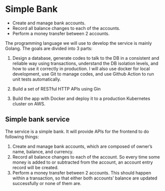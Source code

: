 # Simple Bank

- Create and manage bank accounts.
- Record all balance changes to each of the accounts.
- Perform a money transfer between 2 accounts.

The programming language we will use to develop the service is mainly Golang. The goals are divided into 3 parts:

1. Design a database, generate codes to talk to the DB in a consistent and reliable way using transactions, understand the DB isolation levels, and how to use it correctly in production. I will also use docker for local development, use Git to manage codes, and use Github Action to run unit tests automatically.

2. Build a set of RESTful HTTP APIs using Gin 

3. Build the app with Docker and deploy it to a production Kubernetes cluster on AWS. 

## Simple bank service

The service is a simple bank. It will provide APIs for the frontend to do following things:

1. Create and manage bank accounts, which are composed of owner’s name, balance, and currency.
2. Record all balance changes to each of the account. So every time some money is added to or subtracted from the account, an account entry record will be created.
3. Perform a money transfer between 2 accounts. This should happen within a transaction, so that either both accounts’ balance are updated successfully or none of them are.

